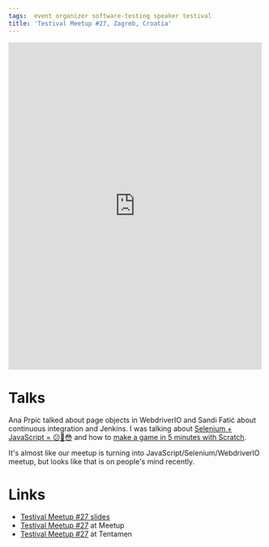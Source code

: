 ```yaml
---
tags:  event organizer software-testing speaker testival
title: 'Testival Meetup #27, Zagreb, Croatia'
---
```

<iframe src="https://www.facebook.com/plugins/post.php?href=https%3A%2F%2Fwww.facebook.com%2Fmedia%2Fset%2F%3Fset%3Da.10155007386027290.1073741920.735252289%26type%3D3&width=500" width="500" height="646" style="border:none;overflow:hidden" scrolling="no" frameborder="0" allowTransparency="true"></iframe>

# Talks

Ana Prpic talked about page objects in WebdriverIO and Sandi Fatić about continuous integration and Jenkins. I was talking about [Selenium + JavaScript = 😕🤔😳](/selenium-javascript) and how to [make a game in 5 minutes with Scratch](/scratch).

It's almost like our meetup is turning into JavaScript/Selenium/WebdriverIO meetup, but looks like that is on people's mind recently.

# Links

- [Testival Meetup #27 slides](https://github.com/zeljkofilipin/testival/tree/master/files/27)
- [Testival Meetup #27](https://www.meetup.com/testival/events/236635146/) at Meetup
- [Testival Meetup #27](https://blog.tentamen.eu/what-i-learned-on-testival-27-meetup/) at Tentamen

